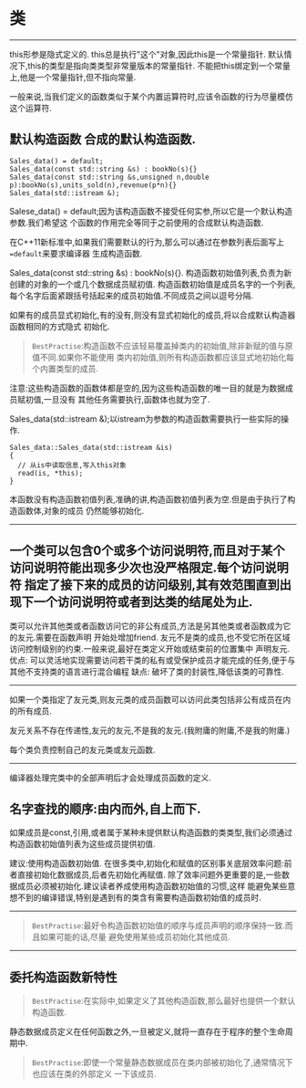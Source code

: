 # 类
---
this形参是隐式定义的.
this总是执行"这个"对象,因此this是一个常量指针.
默认情况下,this的类型是指向类类型非常量版本的常量指针.
不能把this绑定到一个常量上,他是一个常量指针,但不指向常量.

一般来说,当我们定义的函数类似于某个内置运算符时,应该令函数的行为尽量模仿这个运算符.

默认构造函数
合成的默认构造函数.
---
```
Sales_data() = default;
Sales_data(const std::string &s) : bookNo(s){}
Sales_data(const std::string &s,unsigned n,double p):bookNo(s),units_sold(n),revenue(p*n){}
Sales_data(std::istream &);
```
Salese_data() = default;因为该构造函数不接受任何实参,所以它是一个默认构造参数.我们希望这
个函数的作用完全等同于之前使用的合成默认构造函数.

在C++11新标准中,如果我们需要默认的行为,那么可以通过在参数列表后面写上`=default`来要求编译器
生成构造函数.

Sales_data(const std::string &s) : bookNo(s){}.
构造函数初始值列表,负责为新创建的对象的一个或几个数据成员赋初值.
构造函数初始值是成员名字的一个列表,每个名字后面紧跟括号括起来的成员初始值.不同成员之间以逗号分隔.

如果有的成员显式初始化,有的没有,则没有显式初始化的成员,将以合成默认构造器函数相同的方式隐式
初始化.

>`BestPractise`:构造函数不应该轻易覆盖掉类内的初始值,除非新赋的值与原值不同.如果你不能使用
类内初始值,则所有构造函数都应该显式地初始化每个内置类型的成员.

注意:这些构造函数的函数体都是空的,因为这些构造函数的唯一目的就是为数据成员赋初值,一旦没有
其他任务需要执行,函数体也就为空了.

Sales_data(std::istream &);以istream为参数的构造函数需要执行一些实际的操作.
```
Sales_data::Sales_data(std::istream &is)
{
  // 从is中读取信息,写入this对象
  read(is, *this);
}
```
本函数没有构造函数初值列表,准确的讲,构造函数初值列表为空.但是由于执行了构造函数体,对象的成员
仍然能够初始化.

---
一个类可以包含0个或多个访问说明符,而且对于某个访问说明符能出现多少次也没严格限定.每个访问说明符
指定了接下来的成员的访问级别,其有效范围直到出现下一个访问说明符或者到达类的结尾处为止.
---
类可以允许其他类或者函数访问它的非公有成员,方法是另其他类或者函数成为它的友元.需要在函数声明
开始处增加friend.
友元不是类的成员,也不受它所在区域访问控制级别的约束.一般来说,最好在类定义开始或结束前的位置集中
声明友元.
优点:
    可以灵活地实现需要访问若干类的私有或受保护成员才能完成的任务,便于与其他不支持类的语言进行混合编程
缺点:
    破坏了类的封装性,降低该类的可靠性.

---
如果一个类指定了友元类,则友元类的成员函数可以访问此类包括非公有成员在内的所有成员.

友元关系不存在传递性,友元的友元,不是我的友元.(我附庸的附庸,不是我的附庸.)

每个类负责控制自己的友元类或友元函数.

---
编译器处理完类中的全部声明后才会处理成员函数的定义.

名字查找的顺序:由内而外,自上而下.
---
如果成员是const,引用,或者属于某种未提供默认构造函数的类类型,我们必须通过构造函数初始值列表为这些成员提供初值.

建议:使用构造函数初始值.
在很多类中,初始化和赋值的区别事关底层效率问题:前者直接初始化数据成员,后者先初始化再赋值.
除了效率问题外更重要的是,一些数据成员必须被初始化.建议读者养成使用构造函数初始值的习惯,这样
能避免某些意想不到的编译错误,特别是遇到有的类含有需要构造函数初始值的成员时.

---
>`BestPractise`:最好令构造函数初始值的顺序与成员声明的顺序保持一致.而且如果可能的话,尽量
避免使用某些成员初始化其他成员.

---

委托构造函数新特性
---
>`BestPractise`:在实际中,如果定义了其他构造函数,那么最好也提供一个默认构造函数.

静态数据成员定义在任何函数之外,一旦被定义,就将一直存在于程序的整个生命周期中.

>`BestPractise`:即使一个常量静态数据成员在类内部被初始化了,通常情况下也应该在类的外部定义
一下该成员.

